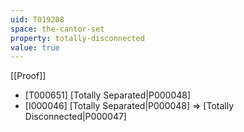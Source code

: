 ```yaml
---
uid: T019208
space: the-cantor-set
property: totally-disconnected
value: true
---
```

[[Proof]]

* [T000651] [Totally Separated|P000048]
* [I000046] [Totally Separated|P000048] => [Totally Disconnected|P000047]

